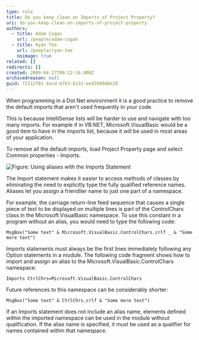 ```yaml
---
type: rule
title: Do you keep clean on Imports of Project Property?
uri: do-you-keep-clean-on-imports-of-project-property
authors:
  - title: Adam Cogan
    url: /people/adam-cogan
  - title: Ryan Tee
    url: /people/ryan-tee
    noimage: true
related: []
redirects: []
created: 2009-04-27T09:22:16.000Z
archivedreason: null
guid: 72112f81-4acd-4763-b131-eed3509dde28
---
```


When programming in a Dot Net environment it is a good practice to remove the default imports that aren't used frequently in your code.   

This is because IntelliSense lists will be harder to use and navigate with too many imports. For example if in VB.NET, Microsoft.VisualBasic would be a good item to have in the imports list, because it will be used in most areas of your application.

<!--endintro-->

To remove all the default imports, load Project Property page and select Common properties - Imports.

![Figure: Using aliases with the Imports Statement](ImportsVB.jpg) 

The Import statement makes it easier to access methods of classes by eliminating the need to explicitly type the fully qualified reference names. Aliases let you assign a friendlier name to just one part of a namespace.

For example, the carriage return-line feed sequence that causes a single piece of text to be displayed on multiple lines is part of the ControlChars class in the Microsoft.VisualBasic namespace. To use this constant in a program without an alias, you would need to type the following code:

```vbnet
MsgBox("Some text" & Microsoft.VisualBasic.ControlChars.crlf _ & "Some more text")
```

Imports statements must always be the first lines immediately following any Option statements in a module. The following code fragment shows how to import and assign an alias to the Microsoft.VisualBasic.ControlChars namespace:

```vbnet
Imports CtrlChrs=Microsoft.VisualBasic.ControlChars
```

Future references to this namespace can be considerably shorter:

```vbnet
MsgBox("Some text" & CtrlChrs.crlf & "Some more text")
```

If an Imports statement does not include an alias name, elements defined within the imported namespace can be used in the module without qualification. If the alias name is specified, it must be used as a qualifier for names contained within that namespace.
